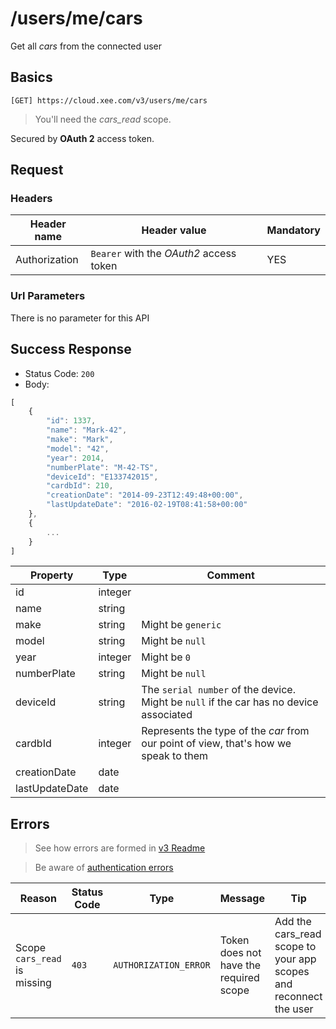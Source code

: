 # /users/me/cars

Get all *cars* from the connected user

## Basics

`[GET] https://cloud.xee.com/v3/users/me/cars`

> You'll need the *cars_read* scope.

Secured by **OAuth 2** access token.

## Request

### Headers

|Header name|Header value|Mandatory|
|---|---|---|
|Authorization|`Bearer` with the *OAuth2* access token|YES|

### Url Parameters

There is no parameter for this API

## Success Response

- Status Code: `200`
- Body:

```javascript 
[
	{
	    "id": 1337,
	    "name": "Mark-42",
	    "make": "Mark",
	    "model": "42",
	    "year": 2014,
	    "numberPlate": "M-42-TS",
	    "deviceId": "E133742015",
	    "cardbId": 210,
	    "creationDate": "2014-09-23T12:49:48+00:00",
	    "lastUpdateDate": "2016-02-19T08:41:58+00:00"
	},
	{
	 	...
	}
]
```

|Property|Type|Comment|
|---|---|---|
|id|integer||
|name|string||
|make|string|Might be `generic`|
|model|string|Might be `null`|
|year|integer|Might be `0`|
|numberPlate|string|Might be `null`|
|deviceId|string|The `serial number` of the device. Might be `null` if the car has no device associated|
|cardbId|integer|Represents the type of the *car* from our point of view, that's how we speak to them|
|creationDate|date||
|lastUpdateDate|date||

## Errors

> See how errors are formed in [v3 Readme](../../README.md)

> Be aware of [authentication errors](../../auth/README.md)

|Reason|Status Code|Type|Message|Tip|
|---|---|---|---|---|
|Scope `cars_read` is missing|`403`|`AUTHORIZATION_ERROR`|Token does not have the required scope|Add the cars_read scope to your app scopes and reconnect the user|